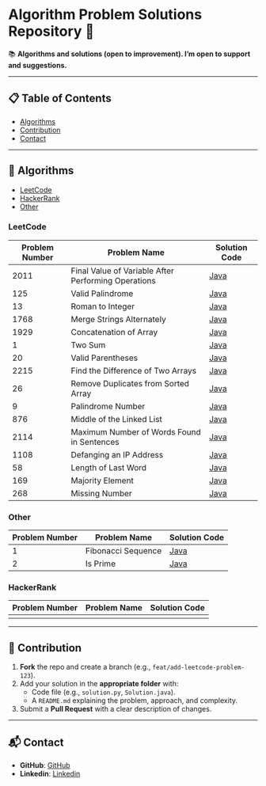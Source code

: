 # Algorithm Problem Solutions Repository 🚀

📚 **Algorithms and solutions (open to improvement). I’m open to support and suggestions.**

---  

## 📋 Table of Contents
- [Algorithms](#-algorithms)
- [Contribution](#-contribution)
- [Contact](#-contact)

---

## 🧩 Algorithms
- [LeetCode](#leetcode)
- [HackerRank](#hackerrank)
- [Other](#other)

### LeetCode

| Problem Number | Problem Name                                        | Solution Code                                                            | 
|----------------|-----------------------------------------------------|--------------------------------------------------------------------------|
| 2011           | Final Value of Variable After Performing Operations | [Java](leetcode/2011_FinalValueofVariableAfterPerformingOperations.java) |
| 125            | Valid Palindrome                                    | [Java](leetcode/125_ValidPalindrome.java)                                |
| 13             | Roman to Integer                                    | [Java](leetcode/13_RomantoInteger.java)                                  |
| 1768           | Merge Strings Alternately                           | [Java](leetcode/1768_MergeStringsAlternately.java)                       |
| 1929           | Concatenation of Array                              | [Java](leetcode/1929_ConcatenationofArray.java)                          |
| 1              | Two Sum                                             | [Java](leetcode/1_TwoSum.java)                                           |
| 20             | Valid Parentheses                                   | [Java](leetcode/20_ValidParentheses.java)                                |
| 2215           | Find the Difference of Two Arrays                   | [Java](leetcode/2215_FindtheDifferenceofTwoArrays.java)                  |
| 26             | Remove Duplicates from Sorted Array                 | [Java](leetcode/26_RemoveDuplicatesfromSortedArray.java)                 |
| 9              | Palindrome Number                                   | [Java](leetcode/9_PalindromeNumber.java)                                 |
| 876            | Middle of the Linked List                           | [Java](leetcode/876_MiddleoftheLinkedList.java)                          |
| 2114           | Maximum Number of Words Found in Sentences          | [Java](leetcode/2114_MaximumNumberofWordsFoundinSentences.java)          |
| 1108           | Defanging an IP Address                             | [Java](leetcode/1108_DefanginganIPAddress.java)                          |
| 58             | Length of Last Word                                 | [Java](leetcode/58_LengthofLastWord.java)                                |
| 169            | Majority Element                                    | [Java](leetcode/169_MajorityElement.java)                                |
| 268            | Missing Number                                      | [Java](leetcode/268_MissingNumber.java)                                  |

### Other


| Problem Number | Problem Name                                        | Solution Code                                                            | 
|----------------|-----------------------------------------------------|--------------------------------------------------------------------------|
| 1              | Fibonacci Sequence                                  | [Java](other/Fibonacci.java)                                             |
| 2              | Is Prime                                            | [Java](other/Prime.java)                                                                 |  

### HackerRank

| Problem Number | Problem Name                                        | Solution Code                                                            | 
|----------------|-----------------------------------------------------|--------------------------------------------------------------------------|
|            | | |

---

## 🤖 Contribution
1. **Fork** the repo and create a branch (e.g., `feat/add-leetcode-problem-123`).  
2. Add your solution in the **appropriate folder** with:  
   - Code file (e.g., `solution.py`, `Solution.java`).  
   - A `README.md` explaining the problem, approach, and complexity.  
3. Submit a **Pull Request** with a clear description of changes.  

---

## 📬 Contact
- **GitHub**: [GitHub](https://github.com/topcualperen)
- **Linkedin**: [Linkedin](https://www.linkedin.com/in/sabri-alperen-topcu/)  